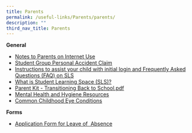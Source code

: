 ```yaml
---
title: Parents
permalink: /useful-links/Parents/parents/
description: ""
third_nav_title: Parents
---
```

**General**

*   [Notes to Parents on Internet Use](/files/Notes%20to%20Parents%20on%20Internet%20use.pdf)
*   [Student Group Personal Accident Claim](https://studentgpa.incomegroupins.com.sg/#/)  
*   [Instructions to assist your child with initial login and Frequently Asked Questions (FAQ) on SLS](/files/Instructions%20to%20assist%20child%20with%20initial%20login%20and%20Frequent%20Asked%20Questions%20FAQ%20on%20SLS.pdf)
*   [What is Student Learning Space (SLS)?](https://www.youtube.com/watch?v=eKIHRVWxYPI)
*   [Parent Kit - Transitioning Back to School.pdf](/files/Parent%20Kit%20-%20Transitioning%20Back%20to%20School.pdf)
*   [Mental Health and Hygiene Resources](https://www.healthhub.sg/programmes/170/StayWell#families-stay-healthy)
*   [Common Childhood Eye Conditions](/files/Childhood%20Eye%20Condition.pdf)
  
**Forms**

*   [Application Form for Leave of  Absence](https://form.gov.sg/#!/60bdb67379dded0011f083dd)